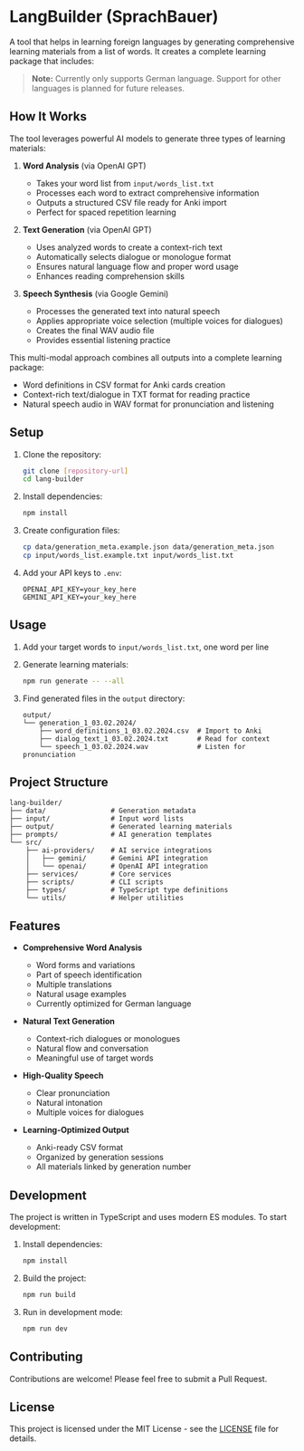 # LangBuilder (SprachBauer)

A tool that helps in learning foreign languages by generating comprehensive learning materials from a list of words. It creates a complete learning package that includes:

> **Note:** Currently only supports German language. Support for other languages is planned for future releases.

## How It Works

The tool leverages powerful AI models to generate three types of learning materials:

1. **Word Analysis** (via OpenAI GPT)
   - Takes your word list from `input/words_list.txt`
   - Processes each word to extract comprehensive information
   - Outputs a structured CSV file ready for Anki import
   - Perfect for spaced repetition learning

2. **Text Generation** (via OpenAI GPT)
   - Uses analyzed words to create a context-rich text
   - Automatically selects dialogue or monologue format
   - Ensures natural language flow and proper word usage
   - Enhances reading comprehension skills

3. **Speech Synthesis** (via Google Gemini)
   - Processes the generated text into natural speech
   - Applies appropriate voice selection (multiple voices for dialogues)
   - Creates the final WAV audio file
   - Provides essential listening practice

This multi-modal approach combines all outputs into a complete learning package:
- Word definitions in CSV format for Anki cards creation
- Context-rich text/dialogue in TXT format for reading practice
- Natural speech audio in WAV format for pronunciation and listening

## Setup

1. Clone the repository:
   ```bash
   git clone [repository-url]
   cd lang-builder
   ```

2. Install dependencies:
   ```bash
   npm install
   ```

3. Create configuration files:
   ```bash
   cp data/generation_meta.example.json data/generation_meta.json
   cp input/words_list.example.txt input/words_list.txt
   ```

4. Add your API keys to `.env`:
   ```
   OPENAI_API_KEY=your_key_here
   GEMINI_API_KEY=your_key_here
   ```

## Usage

1. Add your target words to `input/words_list.txt`, one word per line

2. Generate learning materials:
   ```bash
   npm run generate -- --all
   ```
3. Find generated files in the `output` directory:
   ```
   output/
   └── generation_1_03.02.2024/
       ├── word_definitions_1_03.02.2024.csv  # Import to Anki
       ├── dialog_text_1_03.02.2024.txt       # Read for context
       └── speech_1_03.02.2024.wav            # Listen for pronunciation
   ```

## Project Structure

```
lang-builder/
├── data/                # Generation metadata
├── input/               # Input word lists
├── output/              # Generated learning materials
├── prompts/             # AI generation templates
└── src/
    ├── ai-providers/    # AI service integrations
    │   ├── gemini/      # Gemini API integration
    │   └── openai/      # OpenAI API integration
    ├── services/        # Core services
    ├── scripts/         # CLI scripts
    ├── types/           # TypeScript type definitions
    └── utils/           # Helper utilities
```

## Features

- **Comprehensive Word Analysis**
  - Word forms and variations
  - Part of speech identification
  - Multiple translations
  - Natural usage examples
  - Currently optimized for German language

- **Natural Text Generation**
  - Context-rich dialogues or monologues
  - Natural flow and conversation
  - Meaningful use of target words

- **High-Quality Speech**
  - Clear pronunciation
  - Natural intonation
  - Multiple voices for dialogues

- **Learning-Optimized Output**
  - Anki-ready CSV format
  - Organized by generation sessions
  - All materials linked by generation number

## Development

The project is written in TypeScript and uses modern ES modules. To start development:

1. Install dependencies:
   ```bash
   npm install
   ```

2. Build the project:
   ```bash
   npm run build
   ```

3. Run in development mode:
   ```bash
   npm run dev
   ```

## Contributing

Contributions are welcome! Please feel free to submit a Pull Request.

## License

This project is licensed under the MIT License - see the [LICENSE](LICENSE) file for details.
